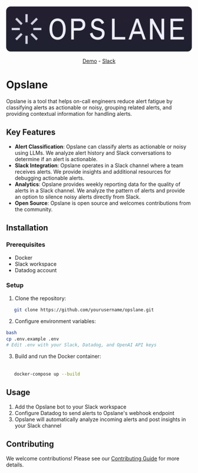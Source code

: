 
<p align="center">
  <img alt="logo" src="./assets/opslane-logo-large.png">
</p>

<p align="center">
  <a href="">Demo</a> - <a href="https://opslanecommunity.slack.com">Slack</a>
</p>

# Opslane

Opslane is a tool that helps on-call engineers reduce alert fatigue by classifying alerts as actionable or noisy, grouping related alerts, and providing contextual information for handling alerts.

## Key Features

- **Alert Classification**: Opslane can classify alerts as actionable or noisy using LLMs. We analyze alert history and Slack conversations to determine if an alert is actionable.
- **Slack Integration**: Opslane operates in a Slack channel where a team receives alerts. We provide insights and additional resources for debugging actionable alerts.
- **Analytics**: Opslane provides weekly reporting data for the quality of alerts in a Slack channel. We analyze the pattern of alerts and provide an option to silence noisy alerts directly from Slack.
- **Open Source**: Opslane is open source and welcomes contributions from the community.


## Installation

### Prerequisites

- Docker
- Slack workspace
- Datadog account

### Setup

1. Clone the repository:
```bash
   git clone https://github.com/yourusername/opslane.git
```

2. Configure environment variables:

```bash
bash
cp .env.example .env
# Edit .env with your Slack, Datadog, and OpenAI API keys
```


3. Build and run the Docker container:

```bash

   docker-compose up --build

```

## Usage

1. Add the Opslane bot to your Slack workspace
2. Configure Datadog to send alerts to Opslane's webhook endpoint
3. Opslane will automatically analyze incoming alerts and post insights in your Slack channel

## Contributing

We welcome contributions! Please see our [Contributing Guide](CONTRIBUTING.md) for more details.


